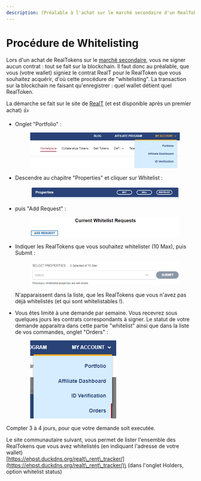 ```yaml
---
description: (Préalable à l'achat sur le marché secondaire d'un RealToken)
---
```


# Procédure de Whitelisting

Lors d'un achat de RealTokens sur le [marché secondaire](acheter-des-realtokens/), vous ne signer aucun contrat : tout se fait sur la blockchain. Il faut donc au préalable, que vous (votre wallet) signiez le contrat RealT pour le RealToken que vous souhaitez acquérir, d'où cette procédure de "whitelisting". La transaction sur la blockchain ne faisant qu'enregistrer : quel wallet détient quel RealToken.

La démarche se fait sur le site de [RealT](https://realt.co/) (et est disponible après un premier achat) :thumbsup:

*   Onglet "Portfolio"  :&#x20;

    <figure><img src="../../.gitbook/assets/image (29).png" alt=""><figcaption></figcaption></figure>
*   Descendre au chapitre "Properties" et cliquer sur Whitelist :&#x20;

    <figure><img src="../../.gitbook/assets/image (23).png" alt=""><figcaption></figcaption></figure>
*   puis "Add Request" :&#x20;

    <figure><img src="../../.gitbook/assets/image (53).png" alt=""><figcaption></figcaption></figure>
*   Indiquer les RealTokens que vous souhaitez whitelister (10 Max), puis Submit :&#x20;

    <figure><img src="../../.gitbook/assets/image (88).png" alt=""><figcaption></figcaption></figure>

    N'apparaissent dans la liste, que les RealTokens que vous n'avez pas déjà whitelistés (et qui sont whitelistables !).
*   Vous êtes limité à une demande par semaine. Vous recevrez sous quelques jours les contrats correspondants à signer. Le statut de votre demande apparaitra dans cette partie "whitelist" ainsi que dans la liste de vos commandes, onglet "Orders" :&#x20;

    &#x20;

    <figure><img src="../../.gitbook/assets/image (83).png" alt=""><figcaption></figcaption></figure>

Compter 3 à 4 jours, pour que votre demande soit executée.

Le site communautaire suivant, vous permet de lister l'ensemble des RealTokens que vous avez whitelistés (en indiquant l'adresse de votre wallet) \
&#x20;                                    [https://ehpst.duckdns.org/realt\_rent\_tracker/](https://ehpst.duckdns.org/realt\_rent\_tracker/)\
(dans l'onglet Holders, option whitelist status)

